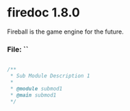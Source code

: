 
# firedoc 1.8.0

Fireball is the game engine for the future.


### File: ``

```js

/**
 * Sub Module Description 1
 *
 * @module submod1
 * @main submod1
 */

```
